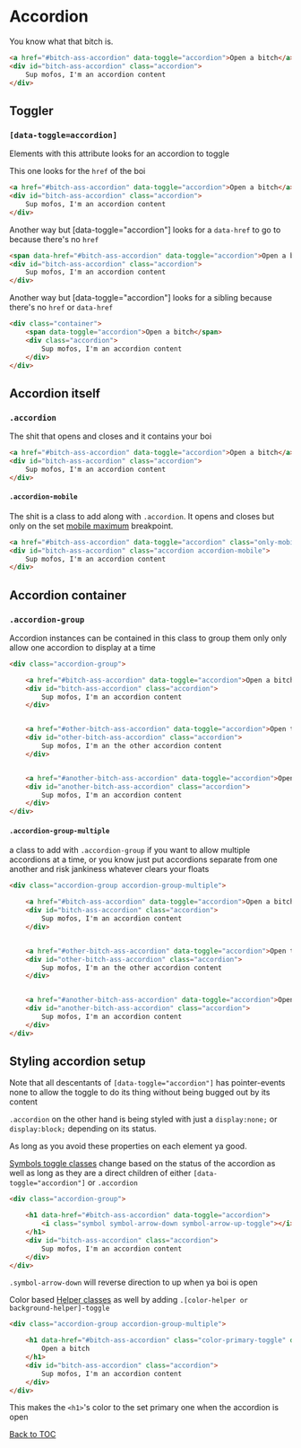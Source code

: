 # Accordion

You know what that bitch is.

```html
<a href="#bitch-ass-accordion" data-toggle="accordion">Open a bitch</a>
<div id="bitch-ass-accordion" class="accordion">
	Sup mofos, I'm an accordion content
</div>
```

## Toggler

### **`[data-toggle=accordion]`**

Elements with this attribute looks for an accordion to toggle

This one looks for the `href` of the boi
```html
<a href="#bitch-ass-accordion" data-toggle="accordion">Open a bitch</a>
<div id="bitch-ass-accordion" class="accordion">
	Sup mofos, I'm an accordion content
</div>
```

Another way but [data-toggle="accordion"] looks for a `data-href` to go to because there's no `href`

```html
<span data-href="#bitch-ass-accordion" data-toggle="accordion">Open a bitch</span>
<div id="bitch-ass-accordion" class="accordion">
	Sup mofos, I'm an accordion content
</div>
```

Another way but [data-toggle="accordion"] looks for a sibling because there's no `href` or `data-href`

```html
<div class="container">
	<span data-toggle="accordion">Open a bitch</span>
	<div class="accordion">
		Sup mofos, I'm an accordion content
	</div>
</div>
```

## Accordion itself

### **`.accordion`**

The shit that opens and closes and it contains your boi

```html
<a href="#bitch-ass-accordion" data-toggle="accordion">Open a bitch</a>
<div id="bitch-ass-accordion" class="accordion">
	Sup mofos, I'm an accordion content
</div>
```

#### **`.accordion-mobile`**

The shit is a class to add along with `.accordion`.
It opens and closes but only on the set [mobile maximum](../scaffolding/breakpoint.md#mobile-split) breakpoint.

```html
<a href="#bitch-ass-accordion" data-toggle="accordion" class="only-mobile">Mobile accordio</a>
<div id="bitch-ass-accordion" class="accordion accordion-mobile">
	Sup mofos, I'm an accordion content
</div>
```

## Accordion container

### **`.accordion-group`**

Accordion instances can be contained in this class to group them only only allow one accordion to display at a time

```html
<div class="accordion-group">

	<a href="#bitch-ass-accordion" data-toggle="accordion">Open a bitch</a>
	<div id="bitch-ass-accordion" class="accordion">
		Sup mofos, I'm an accordion content
	</div>


	<a href="#other-bitch-ass-accordion" data-toggle="accordion">Open the other bitch</a>
	<div id="other-bitch-ass-accordion" class="accordion">
		Sup mofos, I'm an the other accordion content
	</div>


	<a href="#another-bitch-ass-accordion" data-toggle="accordion">Open another bitch</a>
	<div id="another-bitch-ass-accordion" class="accordion">
		Sup mofos, I'm an accordion content
	</div>
</div>
```

#### **`.accordion-group-multiple`**

a class to add with `.accordion-group` if you want to allow multiple accordions at a time, or you know just put accordions separate from one another and risk jankiness whatever clears your floats

```html
<div class="accordion-group accordion-group-multiple">

	<a href="#bitch-ass-accordion" data-toggle="accordion">Open a bitch</a>
	<div id="bitch-ass-accordion" class="accordion">
		Sup mofos, I'm an accordion content
	</div>


	<a href="#other-bitch-ass-accordion" data-toggle="accordion">Open the other bitch</a>
	<div id="other-bitch-ass-accordion" class="accordion">
		Sup mofos, I'm an the other accordion content
	</div>


	<a href="#another-bitch-ass-accordion" data-toggle="accordion">Open another bitch</a>
	<div id="another-bitch-ass-accordion" class="accordion">
		Sup mofos, I'm an accordion content
	</div>
</div>
```

## Styling accordion setup

Note that all descentants of `[data-toggle="accordion"]` has pointer-events none to allow the toggle to do its thing without being bugged out by its content

`.accordion` on the other hand is being styled with just a `display:none;` or `display:block;` depending on its status.

As long as you avoid these properties on each element ya good.

[Symbols toggle classes](../components/symbol.md#toggle-classes) change based on the status of the accordion as well as long as they are a direct children of either `[data-toggle="accordion"]` or `.accordion`

```html
<div class="accordion-group">

	<h1 data-href="#bitch-ass-accordion" data-toggle="accordion">
		<i class="symbol symbol-arrow-down symbol-arrow-up-toggle"></i> Open a bitch
	</h1>
	<div id="bitch-ass-accordion" class="accordion">
		Sup mofos, I'm an accordion content
	</div>
</div>
```

`.symbol-arrow-down` will reverse direction to up when ya boi is open

Color based [Helper classes](../scaffolding/helpers.md#background-and-colors) as well by adding `.[color-helper or background-helper]-toggle`

```html
<div class="accordion-group accordion-group-multiple">

	<h1 data-href="#bitch-ass-accordion" class="color-primary-toggle" data-toggle="accordion">
		Open a bitch
	</h1>
	<div id="bitch-ass-accordion" class="accordion">
		Sup mofos, I'm an accordion content
	</div>
</div>
```

This makes the `<h1>`'s color to the set primary one when the accordion is open



[Back to TOC](../../../readme.md)